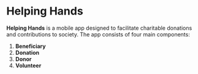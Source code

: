 # Helping Hands

**Helping Hands** is a mobile app designed to facilitate charitable donations and contributions to society. The app consists of four main components:

1. **Beneficiary**
2. **Donation**
3. **Donor**
4. **Volunteer**
